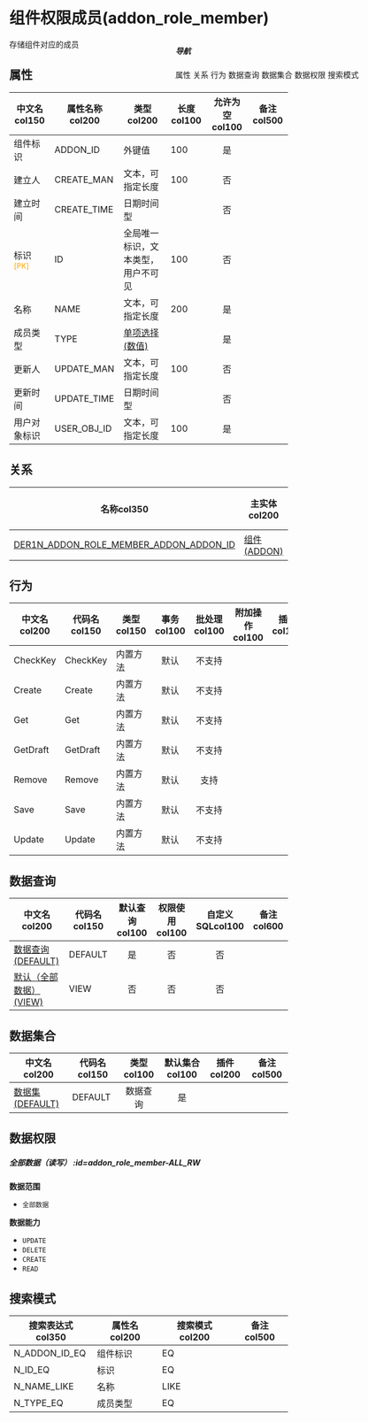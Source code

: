 # 组件权限成员(addon_role_member)  <!-- {docsify-ignore-all} -->


存储组件对应的成员


## 属性
|    中文名col150 | 属性名称col200           | 类型col200     | 长度col100    |允许为空col100    |  备注col500  |
| --------   |------------| -----  | -----  | :----: | -------- |
|组件标识|ADDON_ID|外键值|100|是||
|建立人|CREATE_MAN|文本，可指定长度|100|否||
|建立时间|CREATE_TIME|日期时间型||否||
|标识<sup class="footnote-symbol"><font color=orange>[PK]</font></sup>|ID|全局唯一标识，文本类型，用户不可见|100|否||
|名称|NAME|文本，可指定长度|200|是||
|成员类型|TYPE|[单项选择(数值)](index/dictionary_index#member_type "成员类型")||是||
|更新人|UPDATE_MAN|文本，可指定长度|100|否||
|更新时间|UPDATE_TIME|日期时间型||否||
|用户对象标识|USER_OBJ_ID|文本，可指定长度|100|是||


## 关系

<el-row>
<el-tabs v-model="show_der">
<el-tab-pane label="从关系" name="minor">

|  名称col350   | 主实体col200   | 关系类型col200   |    备注col500  |
| -------- |---------- |-----------|----- |
|[DER1N_ADDON_ROLE_MEMBER_ADDON_ADDON_ID](der/DER1N_ADDON_ROLE_MEMBER_ADDON_ADDON_ID)|[组件(ADDON)](module/Base/addon)|1:N关系||

</el-tab-pane>
</el-tabs>
</el-row>

## 行为
| 中文名col200    | 代码名col150    | 类型col150    | 事务col100   | 批处理col100   | 附加操作col100  | 插件col150    |  备注col300  |
| -------- |---------- |----------- |:----:|:----:|---------| ----- | ----- |
|CheckKey|CheckKey|内置方法|默认|不支持||||
|Create|Create|内置方法|默认|不支持||||
|Get|Get|内置方法|默认|不支持||||
|GetDraft|GetDraft|内置方法|默认|不支持||||
|Remove|Remove|内置方法|默认|支持||||
|Save|Save|内置方法|默认|不支持||||
|Update|Update|内置方法|默认|不支持||||

## 数据查询
| 中文名col200    | 代码名col150    | 默认查询col100 | 权限使用col100 | 自定义SQLcol100 |  备注col600|
| --------  | --------   | :----:  |:----:  | :----:  |----- |
|[数据查询(DEFAULT)](module/Base/addon_role_member/query/Default)|DEFAULT|是|否 |否 ||
|[默认（全部数据）(VIEW)](module/Base/addon_role_member/query/View)|VIEW|否|否 |否 ||

## 数据集合
| 中文名col200  | 代码名col150  | 类型col100 | 默认集合col100 |   插件col200|   备注col500|
| --------  | --------   | :----:   | :----:   | ----- |----- |
|[数据集(DEFAULT)](module/Base/addon_role_member/dataset/Default)|DEFAULT|数据查询|是|||

## 数据权限

##### 全部数据（读写） :id=addon_role_member-ALL_RW

<p class="panel-title"><b>数据范围</b></p>

* `全部数据`

<p class="panel-title"><b>数据能力</b></p>

* `UPDATE`
* `DELETE`
* `CREATE`
* `READ`




## 搜索模式
|   搜索表达式col350   |    属性名col200    |    搜索模式col200        |备注col500  |
| -------- |------------|------------|------|
|N_ADDON_ID_EQ|组件标识|EQ||
|N_ID_EQ|标识|EQ||
|N_NAME_LIKE|名称|LIKE||
|N_TYPE_EQ|成员类型|EQ||

<div style="display: block; overflow: hidden; position: fixed; top: 140px; right: 100px;">

##### 导航
<el-anchor >
<el-anchor-link :href="`#/module/Base/addon_role_member?id=属性`">
  属性
</el-anchor-link>
<el-anchor-link :href="`#/module/Base/addon_role_member?id=关系`">
  关系
</el-anchor-link>
<el-anchor-link :href="`#/module/Base/addon_role_member?id=行为`">
  行为
</el-anchor-link>
<el-anchor-link :href="`#/module/Base/addon_role_member?id=数据查询`">
  数据查询
</el-anchor-link>
<el-anchor-link :href="`#/module/Base/addon_role_member?id=数据集合`">
  数据集合
</el-anchor-link>
<el-anchor-link :href="`#/module/Base/addon_role_member?id=数据权限`">
  数据权限
</el-anchor-link>
<el-anchor-link :href="`#/module/Base/addon_role_member?id=搜索模式`">
  搜索模式
</el-anchor-link>
</el-anchor>
</div>

<script>
 const { createApp } = Vue
  createApp({
    data() {
      return {
show_der:'minor',


      }
    },
    methods: {
    }
  }).use(ElementPlus).mount('#app')
</script>